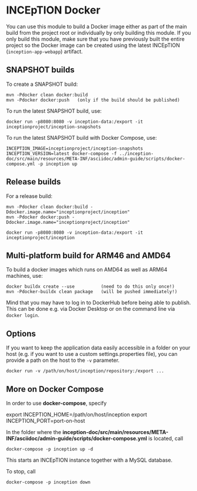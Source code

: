 # INCEpTION Docker

You can use this module to build a Docker image either as part of the main build from the project
root or individually by only building this module. If you only build this module, make sure that
you have previously built the entire project so the Docker image can be created using the latest
INCEpTION (`inception-app-webapp`) artifact. 

## SNAPSHOT builds
To create a SNAPSHOT build:

    mvn -Pdocker clean docker:build
    mvn -Pdocker docker:push   (only if the build should be published)

To run the latest SNAPSHOT build, use: 

    docker run -p8080:8080 -v inception-data:/export -it inceptionproject/inception-snapshots

To run the latest SNAPSHOT build with Docker Compose, use:

    INCEPTION_IMAGE=inceptionproject/inception-snapshots INCEPTION_VERSION=latest docker-compose -f ../inception-doc/src/main/resources/META-INF/asciidoc/admin-guide/scripts/docker-compose.yml -p inception up

## Release builds
   
For a release build:

    mvn -Pdocker clean docker:build -Ddocker.image.name="inceptionproject/inception"
    mvn -Pdocker docker:push -Ddocker.image.name="inceptionproject/inception"
        
    docker run -p8080:8080 -v inception-data:/export -it inceptionproject/inception

## Multi-platform build for ARM46 and AMD64

To build a docker images which runs on AMD64 as well as ARM64 machines, use:

    docker buildx create --use          (need to do this only once!)
    mvn -Pdocker-buildx clean package   (will be pushed immediately!)

Mind that you may have to log in to DockerHub before being able to publish. This can be done e.g.
via Docker Desktop or on the command line via `docker login`.

## Options
If you want to keep the application data easily accessible in a folder on your host (e.g. if you
want to use a custom settings.properties file), you can provide a path on the host to the `-v` 
parameter.

    docker run -v /path/on/host/inception/repository:/export ...

## More on Docker Compose
In order to use **docker-compose**, specify 

export INCEPTION_HOME=/path/on/host/inception
export INCEPTION_PORT=port-on-host

In the folder where the **inception-doc/src/main/resources/META-INF/asciidoc/admin-guide/scripts/docker-compose.yml** is located, call

    docker-compose -p inception up -d
    
This starts an INCEpTION instance together with a MySQL database.   
    
To stop, call

    docker-compose -p inception down

